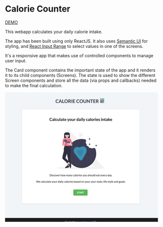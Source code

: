 # Calorie Counter

[DEMO](https://peaceful-snyder-13d33a.netlify.com/)

This webapp calculates your daily calorie intake.

The app has been built using only ReactJS.
It also uses [Semantic UI](https://semantic-ui.com/) for styling, and [React Input Range](https://www.npmjs.com/package/react-input-range) to select values in one of the screens.

It's a responsive app that makes use of controlled components to manage user input.

The Card component contains the important state of the app and it renders it to its child components (Screens). The state is used to show the different Screen components and store all the data (via props and callbacks) needed to make the final calculation.

![project screenshot](/src/assets/screenshot.jpg?raw=true "Calorie Counter WebApp Screenshot.")
